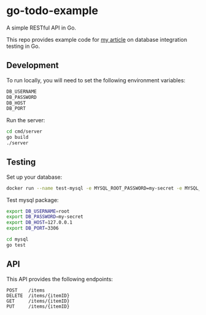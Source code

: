 # go-todo-example
A simple RESTful API in Go.

This repo provides example code for [my article](https://medium.com/rv-data/go-database-integration-testing-with-docker-cb145b5f942c) on database integration testing in Go.

## Development
To run locally, you will need to set the following environment variables:
```bash
DB_USERNAME
DB_PASSWORD
DB_HOST
DB_PORT
```
Run the server:
```bash
cd cmd/server
go build
./server
```

## Testing
Set up your database:
```bash
docker run --name test-mysql -e MYSQL_ROOT_PASSWORD=my-secret -e MYSQL_DATABASE=todo -d -p 3306:3306 -v schema.sql:/docker-entrypoint-initdb.d/schema.sql mysql
```
Test mysql package:
```bash
export DB_USERNAME=root
export DB_PASSWORD=my-secret
export DB_HOST=127.0.0.1
export DB_PORT=3306

cd mysql
go test
```

## API
This API provides the following endpoints:
```
POST    /items
DELETE  /items/{itemID}
GET     /items/{itemID}
PUT     /items/{itemID}
```
